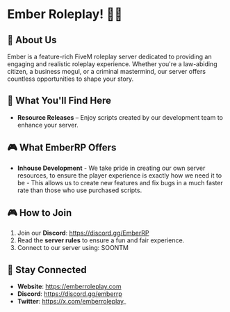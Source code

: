 # Ember Roleplay! 🚓🌆

## 🌟 About Us

Ember is a feature-rich FiveM roleplay server dedicated to providing an engaging and realistic roleplay experience. Whether you're a law-abiding citizen, a business mogul, or a criminal mastermind, our server offers countless opportunities to shape your story.

## 🔧 What You'll Find Here

- **Resource Releases** – Enjoy scripts created by our development team to enhance your server.

## 🎮 What EmberRP Offers

- **Inhouse Development** - We take pride in creating our own server resources, to ensure the player experience is exactly how we need it to be - This allows us to create new features and fix bugs in a much faster rate than those who use purchased scripts.

## 🎮 How to Join

1. Join our **Discord**: https://discord.gg/EmberRP
2. Read the **server rules** to ensure a fun and fair experience.
3. Connect to our server using: SOONTM

## 🚀 Stay Connected

- **Website**: https://emberroleplay.com
- **Discord**: https://discord.gg/emberrp
- **Twitter**: https://x.com/emberroleplay_
